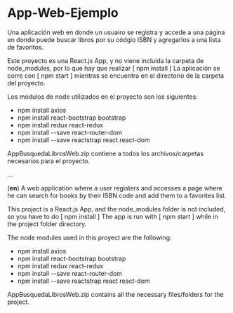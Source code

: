 # App-Web-Ejemplo
Una aplicación web en donde un usuairo se registra y accede a una página en donde puede buscar libros por su códgio ISBN y agregarlos a una lista de favoritos.

Este proyecto es una React.js App, y no viene incluida la carpeta de node_modules, por lo que hay que realizar
\[ npm install ]
La aplicación se corre con \[ npm start ] mientras se encuentra en el directorio de la carpeta del proyecto.

Los módulos de node utilizados en el proyecto son los siguientes:
- npm install axios
- npm install react-bootstrap bootstrap
- npm install redux react-redux
- npm install --save react-router-dom
- npm install --save reactstrap react react-dom

AppBusquedaLibrosWeb.zip contiene a todos los archivos/carpetas necesarios para el proyecto.

...

(**en**) A web application where a user registers and accesses a page where he can search for books by their ISBN code and add them to a favorites list.

This project is a React.js App, and the node_modules folder is not included, so you have to do
\[ npm install ]
The app is run with \[ npm start ] while in the project folder directory.

The node modules used in this proyect are the following:
- npm install axios
- npm install react-bootstrap bootstrap
- npm install redux react-redux
- npm install --save react-router-dom
- npm install --save reactstrap react react-dom

AppBusquedaLibrosWeb.zip contains all the necessary files/folders for the project.
